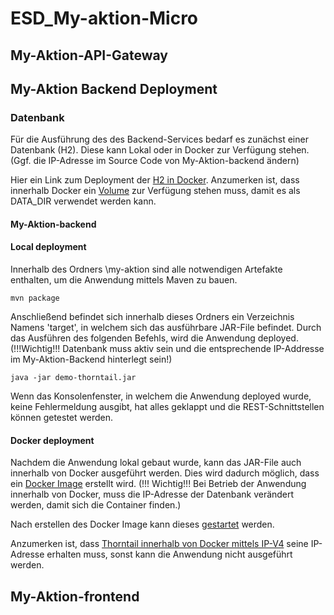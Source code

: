 # ESD_My-aktion-Micro


## My-Aktion-API-Gateway




## My-Aktion Backend Deployment

### Datenbank
Für die Ausführung des des Backend-Services bedarf es zunächst einer Datenbank (H2).
Diese kann Lokal oder in Docker zur Verfügung stehen. (Ggf. die IP-Adresse im Source Code von My-Aktion-backend ändern)

Hier ein Link zum Deployment der [H2 in Docker](https://hub.docker.com/r/oscarfonts/h2/).
Anzumerken ist, dass innerhalb Docker ein [Volume](https://docs.docker.com/storage/volumes/) zur Verfügung stehen muss, damit es als DATA_DIR verwendet werden kann.

#### My-Aktion-backend

#### Local deployment
Innerhalb des Ordners \my-aktion sind alle notwendigen Artefakte enthalten, um die Anwendung mittels Maven zu bauen.

```
mvn package
```

Anschließend befindet sich innerhalb dieses Ordners ein Verzeichnis Namens 'target', in welchem sich das ausführbare JAR-File befindet.
Durch das Ausführen des folgenden Befehls, wird die Anwendung deployed. (!!!Wichtig!!! Datenbank muss aktiv sein und die entsprechende IP-Addresse im My-Aktion-Backend hinterlegt sein!)

```
java -jar demo-thorntail.jar
```

Wenn das Konsolenfenster, in welchem die Anwendung deployed wurde, keine Fehlermeldung ausgibt, hat alles geklappt und die REST-Schnittstellen können getestet werden.


#### Docker deployment

Nachdem die Anwendung lokal gebaut wurde, kann das JAR-File  auch innerhalb von Docker ausgeführt werden.
Dies wird dadurch möglich, dass ein [Docker Image](https://docs.docker.com/engine/reference/commandline/image_build/) erstellt wird. 
(!!! Wichtig!!! Bei Betrieb der Anwendung innerhalb von Docker, muss die IP-Adresse der Datenbank verändert werden, damit sich die Container finden.)

Nach erstellen des Docker Image kann dieses [gestartet](https://docs.docker.com/engine/reference/run/) werden. 


Anzumerken ist, dass [Thorntail innerhalb von Docker mittels IP-V4](https://www.sipmann.com/socketException-protocol-family-unavailable-java-docker-wildfly.html) seine IP-Adresse erhalten muss, sonst kann die Anwendung nicht ausgeführt werden.





## My-Aktion-frontend



